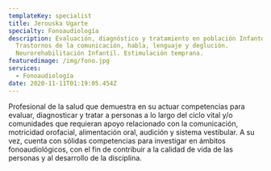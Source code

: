 ```yaml
---
templateKey: specialist
title: Jerouska Ugarte
specialty: Fonoaudiología
description: Evaluación, diagnóstico y tratamiento en población Infanto-juvenil.
  Trastornos de la comunicación, habla, lenguaje y deglución.
  Neurorehabilitación Infantil. Estimulación temprana.
featuredimage: /img/fono.jpg
services:
  - Fonoaudiología
date: 2020-11-11T01:19:05.454Z
---
```

<!--StartFragment-->

Profesional de la salud que demuestra en su actuar competencias para evaluar, diagnosticar y tratar a personas a lo largo del ciclo vital y/o comunidades que requieran apoyo relacionado con la comunicación, motricidad orofacial, alimentación oral, audición y sistema vestibular. A su vez, cuenta con sólidas competencias para investigar en ámbitos fonoaudiológicos, con el fin de contribuir a la calidad de vida de las personas y al desarrollo de la disciplina.

<!--EndFragment-->